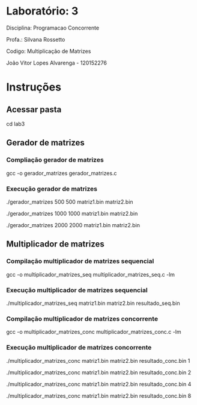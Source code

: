 # Laboratório: 3
Disciplina: Programacao Concorrente 

Profa.: Silvana Rossetto 

Codigo: Multiplicação de Matrizes

João Vitor Lopes Alvarenga - 120152276


# Instruções

## Acessar pasta
cd lab3

## Gerador de matrizes

### Compliação gerador de matrizes

gcc -o gerador_matrizes gerador_matrizes.c

### Execução gerador de matrizes

./gerador_matrizes 500 500 matriz1.bin matriz2.bin

./gerador_matrizes 1000 1000 matriz1.bin matriz2.bin

./gerador_matrizes 2000 2000 matriz1.bin matriz2.bin

## Multiplicador de matrizes

### Compilação multiplicador de matrizes sequencial

gcc -o multiplicador_matrizes_seq multiplicador_matrizes_seq.c -lm

### Execução multiplicador de matrizes sequencial

./multiplicador_matrizes_seq matriz1.bin matriz2.bin resultado_seq.bin

### Compilação multiplicador de matrizes concorrente

gcc -o multiplicador_matrizes_conc multiplicador_matrizes_conc.c -lm

### Execução multiplicador de matrizes concorrente

./multiplicador_matrizes_conc matriz1.bin matriz2.bin resultado_conc.bin 1

./multiplicador_matrizes_conc matriz1.bin matriz2.bin resultado_conc.bin 2

./multiplicador_matrizes_conc matriz1.bin matriz2.bin resultado_conc.bin 4

./multiplicador_matrizes_conc matriz1.bin matriz2.bin resultado_conc.bin 8
